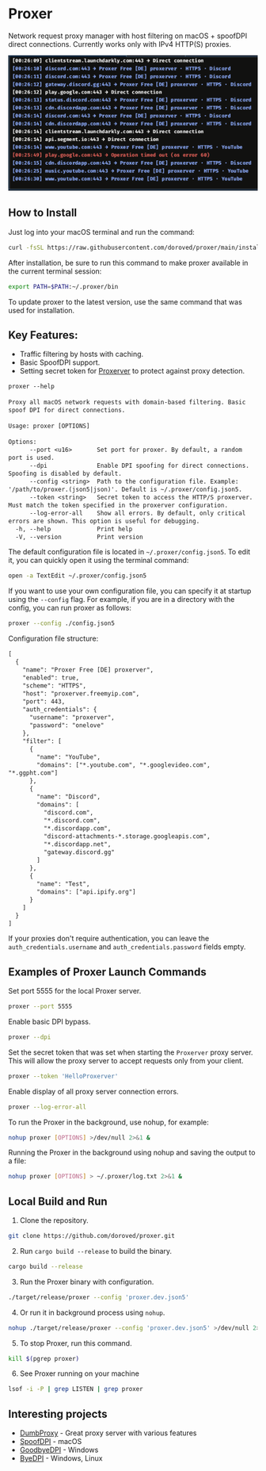 # Proxer

Network request proxy manager with host filtering on macOS + spoofDPI direct connections. Currently works only with IPv4 HTTP(S) proxies.

![proxer screenshot](screenshot.png)

## How to Install

Just log into your macOS terminal and run the command:

```bash
curl -fsSL https://raw.githubusercontent.com/doroved/proxer/main/install.sh | bash
```
After installation, be sure to run this command to make proxer available in the current terminal session:

```bash
export PATH=$PATH:~/.proxer/bin
```
To update proxer to the latest version, use the same command that was used for installation.

## Key Features:
- Traffic filtering by hosts with caching.
- Basic SpoofDPI support.
- Setting secret token for [Proxerver](https://github.com/doroved/proxerver) to protect against proxy detection.

```
proxer --help

Proxy all macOS network requests with domain-based filtering. Basic spoof DPI for direct connections.

Usage: proxer [OPTIONS]

Options:
      --port <u16>       Set port for proxer. By default, a random port is used.
      --dpi              Enable DPI spoofing for direct connections. Spoofing is disabled by default.
      --config <string>  Path to the configuration file. Example: '/path/to/proxer.(json5|json)'. Default is ~/.proxer/config.json5.
      --token <string>   Secret token to access the HTTP/S proxerver. Must match the token specified in the proxerver configuration.
      --log-error-all    Show all errors. By default, only critical errors are shown. This option is useful for debugging.
  -h, --help             Print help
  -V, --version          Print version
```

The default configuration file is located in `~/.proxer/config.json5`. To edit it, you can quickly open it using the terminal command:

```bash
open -a TextEdit ~/.proxer/config.json5
```

If you want to use your own configuration file, you can specify it at startup using the `--config` flag.
For example, if you are in a directory with the config, you can run proxer as follows:

```bash
proxer --config ./config.json5
```
Configuration file structure:

```json5
[
  {
    "name": "Proxer Free [DE] proxerver",
    "enabled": true,
    "scheme": "HTTPS",
    "host": "proxerver.freemyip.com",
    "port": 443,
    "auth_credentials": {
      "username": "proxerver",
      "password": "onelove"
    },
    "filter": [
      {
        "name": "YouTube",
        "domains": ["*.youtube.com", "*.googlevideo.com", "*.ggpht.com"]
      },
      {
        "name": "Discord",
        "domains": [
          "discord.com",
          "*.discord.com",
          "*.discordapp.com",
          "discord-attachments-*.storage.googleapis.com",
          "*.discordapp.net",
          "gateway.discord.gg"
        ]
      },
      {
        "name": "Test",
        "domains": ["api.ipify.org"]
      }
    ]
  }
]
```
If your proxies don't require authentication, you can leave the `auth_credentials.username` and `auth_credentials.password` fields empty.

## Examples of Proxer Launch Commands

Set port 5555 for the local Proxer server.

```bash
proxer --port 5555
```

Enable basic DPI bypass.
```bash
proxer --dpi
```

Set the secret token that was set when starting the `Proxerver` proxy server. This will allow the proxy server to accept requests only from your client.
```bash
proxer --token 'HelloProxerver'
```

Enable display of all proxy server connection errors.
```bash
proxer --log-error-all
```

To run the Proxer in the background, use nohup, for example:

```bash
nohup proxer [OPTIONS] >/dev/null 2>&1 &
```

Running the Proxer in the background using nohup and saving the output to a file:

```bash
nohup proxer [OPTIONS] > ~/.proxer/log.txt 2>&1 &
```

## Local Build and Run

1. Clone the repository.

```bash
git clone https://github.com/doroved/proxer.git
```

2. Run `cargo build --release` to build the binary.

```bash
cargo build --release
```

3. Run the Proxer binary with configuration.

```bash
./target/release/proxer --config 'proxer.dev.json5'
```

4. Or run it in background process using `nohup`.

```bash
nohup ./target/release/proxer --config 'proxer.dev.json5' >/dev/null 2>&1 &
```

5. To stop Proxer, run this command.

```bash
kill $(pgrep proxer)
```

6. See Proxer running on your machine
```bash
lsof -i -P | grep LISTEN | grep proxer
```

## Interesting projects

- [DumbProxy](https://github.com/SenseUnit/dumbproxy) - Great proxy server with various features
- [SpoofDPI](https://github.com/xvzc/SpoofDPI) - macOS
- [GoodbyeDPI](https://github.com/ValdikSS/GoodbyeDPI) - Windows
- [ByeDPI](https://github.com/hufrea/byedpi) - Windows, Linux
